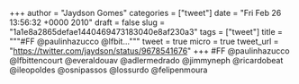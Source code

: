 
+++
author = "Jaydson Gomes"
categories = ["tweet"]
date = "Fri Feb 26 13:56:32 +0000 2010"
draft = false
slug = "1a1e8a2865defae1440469473183040e8af230a3"
tags = ["tweet"]
title = """#FF @paulinhazucco @lfbit..."""
tweet = true
micro = true
tweet_url = "https://twitter.com/jaydson/status/9678541676"
+++
#FF @paulinhazucco @lfbittencourt @everaldouav @adlermedrado @jimmyneph @ricardobeat @ileopoldes @osnipassos @lossurdo @felipenmoura
